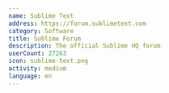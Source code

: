 ```yaml
---
name: Sublime Text
address: https://forum.sublimetext.com
category: Software
title: Sublime Forum
description: The official Sublime HQ forum
userCount: 27263
icon: sublime-text.png
activity: medium
language: en
---
```

